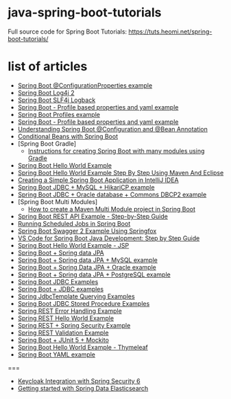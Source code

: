 # java-spring-boot-tutorials
Full source code for Spring Boot Tutorials: https://tuts.heomi.net/spring-boot-tutorials/

# list of articles
* [Spring Boot @ConfigurationProperties example](./externalize-config-properties-yaml/README.md)
* [Spring Boot Log4j 2](./logging-log4j2/README.md)
* [Spring Boot SLF4j Logback](./logging-slf4j-logback/README.md)
* [Spring Boot - Profile based properties and yaml example](./profile-properties/README.md)
* [Spring Boot Profiles example](./profile-simple/README.md)
* [Spring Boot - Profile based properties and yaml example](./profile-yaml/README.md)
* [Understanding Spring Boot @Configuration and @Bean Annotation](./spring-boot-beans-configuration/README.md)
* [Conditional Beans with Spring Boot](./spring-boot-conditional-beans/README.md)
* [Spring Boot Gradle]
    - [Instructions for creating Spring Boot with many modules using Gradle](./spring-boot-gradle/multiple-module-gradle/README.md)
* [Spring Boot Hello World Example](./spring-boot-hello-world/README.md)
* [Spring Boot Hello World Example Step By Step Using Maven And Eclipse](./spring-boot-helloworld/README.md)
* [Creating a Simple Spring Boot Application in IntelliJ IDEA](./spring-boot-idea-helloworld/README.md)
* [Spring Boot JDBC + MySQL + HikariCP example](./spring-boot-jdbc-mysql/README.md)
* [Spring Boot JDBC + Oracle database + Commons DBCP2 example](./spring-boot-jdbc-oracle/README.md)
* [Spring Boot Multi Modules]
    - [How to create a Maven Multi Module project in Spring Boot](./spring-boot-multi-modules/maven-multi-module-project/README.md)
* [Spring Boot REST API Example - Step-by-Step Guide](./spring-boot-restapi-examples/README.md)
* [Running Scheduled Jobs in Spring Boot](./spring-boot-scheduler/README.md)
* [Spring Boot Swagger 2 Example Using Springfox](./spring-boot-swagger2-springfox/README.md)
* [VS Code for Spring Boot Java Development: Step by Step Guide](./spring-boot-vscode-demo/README.md)
* [Spring Boot Hello World Example - JSP](./spring-boot-web-jsp/README.md)
* [Spring Boot + Spring data JPA](./spring-data-jpa/README.md)
* [Spring Boot + Spring data JPA + MySQL example](./spring-data-jpa-mysql/README.md)
* [Spring Boot + Spring Data JPA + Oracle example](./spring-data-jpa-oracle/README.md)
* [Spring Boot + Spring data JPA + PostgreSQL example](./spring-data-jpa-postgresql/README.md)
* [Spring Boot JDBC Examples](./spring-jdbc/README.md)
* [Spring Boot + JDBC examples](./spring-jdbc-full/README.md)
* [Spring JdbcTemplate Querying Examples](./spring-jdbc-queries/README.md)
* [Spring Boot JDBC Stored Procedure Examples](./spring-jdbc-sp/README.md)
* [Spring REST Error Handling Example](./spring-rest-error-handling/README.md)
* [Spring REST Hello World Example](./spring-rest-hello-world/README.md)
* [Spring REST + Spring Security Example](./spring-rest-security/README.md)
* [Spring REST Validation Example](./spring-rest-validation/README.md)
* [Spring Boot + JUnit 5 + Mockito](./testing-junit5-mockito/README.md)
* [Spring Boot Hello World Example - Thymeleaf](./web-thymeleaf/README.md)
* [Spring Boot YAML example](./yaml-simple/README.md)

===

* [Keycloak Integration with Spring Security 6](./spring-security-keycloak/README.md)
* [Getting started with Spring Data Elasticsearch](./spring-boot-elasticsearch/README.md)